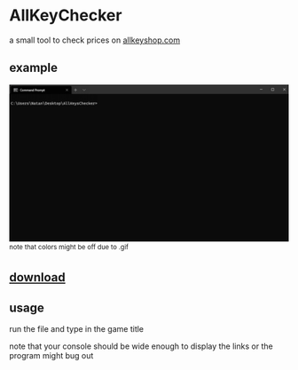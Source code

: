 # AllKeyChecker
a small tool to check prices on [allkeyshop.com](https://www.allkeyshop.com/blog/)

## example
![example](https://github.com/Natqo/AllKeyChecker/blob/main/example.gif?raw=true)
<sup>note that colors might be off due to .gif</sup>

## [download](https://github.com/Natqo/AllKeyChecker/releases)

## usage
run the file and type in the game title

note that your console should be wide enough to display the links or the program might bug out

